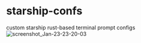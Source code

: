 # starship-confs
custom starship rust-based terminal prompt configs
![screenshot_Jan-23-23-20-03](https://user-images.githubusercontent.com/65859528/214127695-216da597-591e-460e-a1ef-7d0b12581aec.png)
